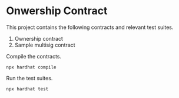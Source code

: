 # Onwership Contract

This project contains the following contracts and relevant test suites.
1. Ownership contract
2. Sample multisig contract

Compile the contracts.
```shell
npx hardhat compile
```

Run the test suites.
```shell
npx hardhat test
```